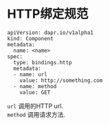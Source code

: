 # HTTP绑定规范

```
apiVersion: dapr.io/v1alpha1
kind: Component
metadata:
  name: <name>
spec:
  type: bindings.http
  metadata:
  - name: url
    value: http://something.com
  - name: method
    value: GET
```

`url` 调用的HTTP url.  
`method` 调用请求方法.
